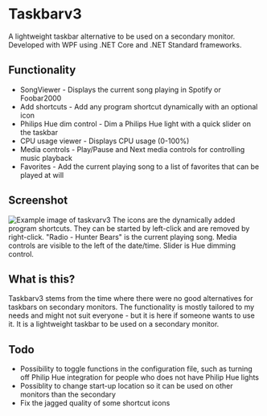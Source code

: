 # Taskbarv3

A lightweight taskbar alternative to be used on a secondary monitor. Developed with WPF using .NET Core and .NET Standard frameworks.

## Functionality

* SongViewer - Displays the current song playing in Spotify or Foobar2000
* Add shortcuts - Add any program shortcut dynamically with an optional icon
* Philips Hue dim control - Dim a Philips Hue light with a quick slider on the taskbar
* CPU usage viewer - Displays CPU usage (0-100%)
* Media controls - Play/Pause and Next media controls for controlling music playback
* Favorites - Add the current playing song to a list of favorites that can be played at will

## Screenshot
![Example image of taskvarv3](https://i.imgur.com/aT29J6E.png)
The icons are the dynamically added program shortcuts. They can be started by left-click and are removed by right-click. "Radio - Hunter Bears" is the current playing song. Media controls are visible to the left of the date/time. Slider is Hue dimming control.

## What is this?

Taskbarv3 stems from the time where there were no good alternatives for taskbars on secondary monitors. The functionality is mostly tailored to my needs and might not suit everyone - but it is here if someone wants to use it. It is a lightweight taskbar to be used on a secondary monitor.

## Todo
* Possibility to toggle functions in the configuration file, such as turning off Philip Hue integration for people who does not have Philip Hue lights
* Possiblity to change start-up location so it can be used on other monitors than the secondary
* Fix the jagged quality of some shortcut icons
